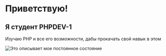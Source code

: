 # Приветствую!

## Я студент PHPDEV-1

Изучаю PHP и все его возможности, дабы прокачать свой навык в этом

![Это описывает мое постоянное состояние](
https://avatars.dzeninfra.ru/get-zen_doc/4478350/pub_644fd5c0e2b15153b6c364f3_644fd6bea9386d6f522b50fe/scale_1200)